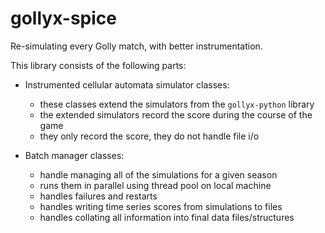 # gollyx-spice

Re-simulating every Golly match, with better instrumentation.

This library consists of the following parts:

* Instrumented cellular automata simulator classes:
    * these classes extend the simulators from the `gollyx-python` library
    * the extended simulators record the score during the course of the game
    * they only record the score, they do not handle file i/o

* Batch manager classes:
    * handle managing all of the simulations for a given season
    * runs them in parallel using thread pool on local machine
    * handles failures and restarts
    * handles writing time series scores from simulations to files
    * handles collating all information into final data files/structures

